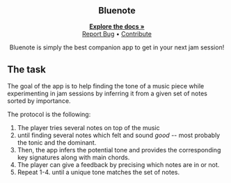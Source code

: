 <div align="center">
  <h3 align="center">
	<big>Bluenote</big>
  </h3>
  <p align="center">
   <a href="https://github.com/EmileRolley/bluenote/blob/main/docs"><strong>Explore the docs »</strong></a>
   <br/>
   <a href="https://github.com/EmileRolley/bluenote/issues">Report Bug</a>
   •
   <a href="https://github.com/EmileRolley/bluenote/blob/master/CONTRIBUTING.md">Contribute</a>
  </p>

  Bluenote is simply the best companion app to get in your next jam session!
</div>

## The task

The goal of the app is to help finding the tone of a music piece while
experimenting in jam sessions by inferring it from a given set of notes sorted
by importance.

The protocol is the following:
1. The player tries several notes on top of the music
2. until finding several notes which felt and sound _good_ -- most probably the
   tonic and the dominant.
3. Then, the app infers the potential tone and provides the corresponding key
   signatures along with main chords.
4. The player can give a feedback by precising which notes are in or not.
5. Repeat 1-4. until a unique tone matches the set of notes.
